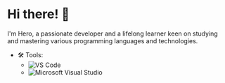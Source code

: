 # Hi there! 👋
I'm Hero, a passionate developer and a lifelong learner keen on studying and mastering various programming languages and technologies.


- 🛠️ Tools:
  - ![VS Code](https://img.shields.io/badge/-VS%20Code-333333?style=flat&logo=visual-studio-code)
  - ![Microsoft Visual Studio](https://img.shields.io/badge/-Microsoft%20Visual%20Studio-333333?style=flat&logo=visual-studio)
    


 
<!---
Shenzu1/Shenzu1 is a ✨ special ✨ repository because its `README.md` (this file) appears on your GitHub profile.
You can click the Preview link to take a look at your changes.
--->
